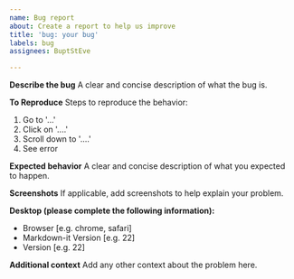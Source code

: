 ```yaml
---
name: Bug report
about: Create a report to help us improve
title: 'bug: your bug'
labels: bug
assignees: BuptStEve

---
```


**Describe the bug**
A clear and concise description of what the bug is.

**To Reproduce**
Steps to reproduce the behavior:
1. Go to '...'
2. Click on '....'
3. Scroll down to '....'
4. See error

**Expected behavior**
A clear and concise description of what you expected to happen.

**Screenshots**
If applicable, add screenshots to help explain your problem.

**Desktop (please complete the following information):**
 - Browser [e.g. chrome, safari]
 - Markdown-it Version [e.g. 22]
 - Version [e.g. 22]

**Additional context**
Add any other context about the problem here.
